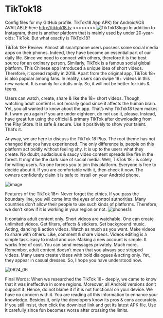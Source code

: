 # TikTok18
Config files for my GitHub profile.
TikTok18 App APK) for Android/iOS AVAILABLE here http://tiktok18.tv <<<<<<<<
![TikTok18logo](https://user-images.githubusercontent.com/68461644/190940596-2e58aa48-eeac-4f0f-9484-db6fafc67bff.png)
In addition to Instagram, there is another platform that is mainly used by under 20-year-olds: TikTok. But what exactly is TikTok18?

TikTok 18+ Review:
Almost all smartphone users possess some social media apps on their phones. Indeed, they have become an essential part of our daily life. Since we need to connect with others, therefore it is the best source for an ordinary person. Similarly, TikTok is a famous social global platform. This Chinese app introduced a unique idea of short videos. Therefore, it spread rapidly in 2018. Apart from the original app, TikTok 18+ is also popular among fans. In reality, users can swipe 18+ videos in this new variant. It is mainly for adults only. So, it will not be better for kids & teens.

Users can watch, create, share & like the 18+ short videos. Though, watching adult content is not morally good since it affects the human brain. Yet, you all wanted to know about the app. That’s why TikTok18 team makes it. I warn you again if you are under eighteen, do not use it, please. Instead, have great fun using the official & primary TikTok after downloading from the Play Store. It is safe & secure. Use it positively to show your talent. That’s it.

Anyway, we are here to discuss the TikTok 18 Plus. The root theme has not changed that you have experienced. The only difference is, people on this platform act boldly without feeling shy. It is up to the users what they create. No doubt, audacious & saucy video content spreads like fire in the forest. It might be the dark side of social media. Well, TikTok 18+ is solely for willing users. No one forces you to join this platform. Everyone is free to decide about it. If you are comfortable with it, then check it now. The owners confidently claim it is safe to install on your Android phone.

![image](https://user-images.githubusercontent.com/68461644/190941398-bf0be162-5190-4537-913a-6d9f09c07a95.png)

Features of the TikTok 18+:
Never forget the ethics. If you pass the boundary line, you will come into the eyes of control authorities. Many countries don’t allow their people to use such kinds of platforms. Therefore, we don’t know if it is working in your region or not.
![phones1s](https://user-images.githubusercontent.com/68461644/190941427-5d9674b0-6551-433f-bb9e-888fb23d4942.png)

It contains adult content only.
Short videos are watchable.
One can create unlimited videos.
Get filters, effects & stickers.
Set background music.
Acting, dancing & action videos.
Watch as much as you want.
Make videos to share with others.
Like, comment & share videos.
Videos editing is a simple task.
Easy to install and use.
Making a new account is simple.
It works free of cost.
You can send messages privately.
Much more.
Remember, adult content doesn’t mean that you always see stripped videos. Many users create videos with bold dialogues & acting only. Yet, they appear in casual dresses. So, I hope you have understood now.

![0624_06](https://user-images.githubusercontent.com/68461644/190941493-5d65d5c3-1792-4c24-a9bd-7ea539c9e8b3.jpg)


Final Words:
When we researched the TikTok 18+ deeply, we came to know that it was ineffective in some regions. Moreover, all Android versions don’t support it. Hence, do not blame it if it is not functional on your device. We have no concern with it. You are reading all this information to enhance your knowledge. Besides it, only the developers know its pros & cons accurately. If you still insist, then click the download link and get its latest APK file. Use it carefully since fun becomes worse after crossing the limits.
